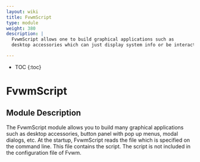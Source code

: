 ```yaml
---
layout: wiki
title: FvwmScript
type: module
weight: 380
description: |
  FvwmScript allows one to build graphical applications such as
  desktop accessories which can just display system info or be interactive.

---
```

* TOC
{:toc}

# FvwmScript

## Module Description

The FvwmScript module allows you to build many graphical applications
such as desktop accessories, button panel with pop up menus,
modal dialogs, etc. At the startup, FvwmScript reads the file
which is specified on the command line. This file contains the script.
The script is not included in the configuration file of Fvwm.

